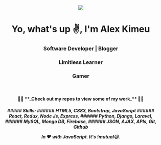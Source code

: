 <p align="center"><img src="https://pbs.twimg.com/profile_banners/799886254468907008/1602266816/1500x500"></p>
<p align="center">
  <i class="fas fa-html"></i>
</p>

<h1 align="center">Yo, what's up ✌️, I'm Alex Kimeu</h1>
<h3 align="center">Software Developer | Blogger</h3>
<h3 align="center">Limitless Learner</h3>
<h3 align="center">Gamer</h3>

<br/>


<h4 align="center"> 👨‍💻 **_Check out my repos to view some of my work_** 👨‍💻</h4>


<h5 align="center">
##### Skills:
###### HTML5, CSS3, Bootstrap, JavaScript
###### React, Redux, Node Js, Express,  
###### Python, Django, Laravel, 
###### MySQL, Mongo DB, Firebase,
###### JSON, AJAX, APIs, Git, Github  

In ❤️ with JavaScript. It's !mutual😉.
</h5>
